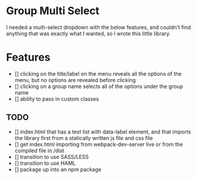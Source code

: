 # Group Multi Select

I needed a multi-select dropdown with the below features, and couldn't find anything that was exactly what I wanted, so I wrote this little library.

# Features
- [] clicking on the title/label on the menu reveals all the options of the menu, but no options are revealed before clicking
- [] clicking on a group name selects all of the options under the group name
- [] ability to pass in custom classes

## TODO
- [] index.html that has a test list with data-label element, and that imports the library first from a statically written js file and css file
- [] get index.html importing from webpack-dev-server live or from the compiled file in /dist
- [] transition to use SASS/LESS
- [] transition to use HAML
- [] package up into an npm package